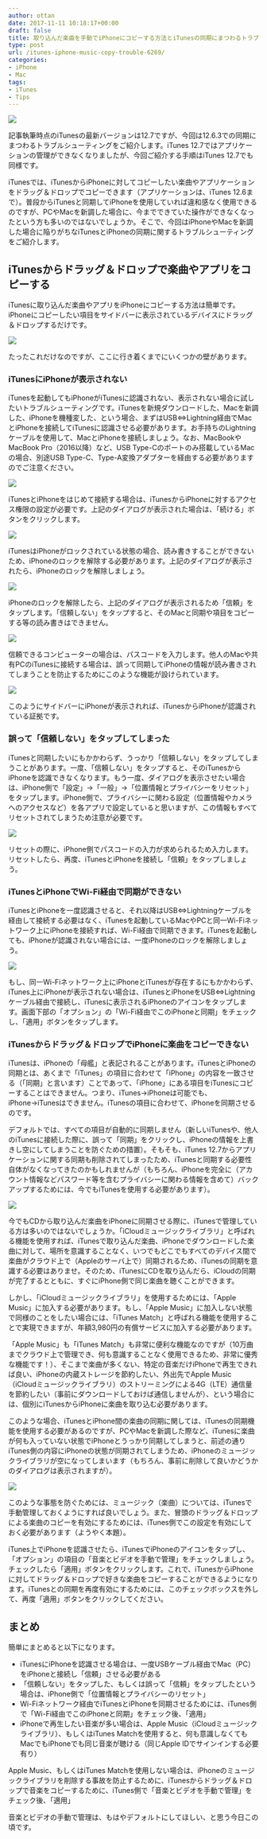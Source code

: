 ```yaml
---
author: ottan
date: 2017-11-11 10:18:17+00:00
draft: false
title: 取り込んだ楽曲を手動でiPhoneにコピーする方法とiTunesの同期にまつわるトラブルシューティング
type: post
url: /itunes-iphone-music-copy-trouble-6269/
categories:
- iPhone
- Mac
tags:
- iTunes
- Tips
---
```


![](/images/2017/11/171110-5a05b58f140bb.jpg)

記事執筆時点のiTunesの最新バージョンは12.7ですが、今回は12.6.3での同期にまつわるトラブルシューティングをご紹介します。iTunes 12.7ではアプリケーションの管理ができなくなりましたが、今回ご紹介する手順はiTunes 12.7でも同様です。

iTunesでは、iTunesからiPhoneに対してコピーしたい楽曲やアプリケーションをドラッグ＆ドロップでコピーできます（アプリケーションは、iTunes 12.6まで）。普段からiTunesと同期してiPhoneを使用していれば違和感なく使用できるのですが、PCやMacを新調した場合に、今までできていた操作ができなくなったという方も多いのではないでしょうか。そこで、今回はiPhoneやMacを新調した場合に陥りがちなiTunesとiPhoneの同期に関するトラブルシューティングをご紹介します。

## iTunesからドラッグ＆ドロップで楽曲やアプリをコピーする

iTunesに取り込んだ楽曲やアプリをiPhoneにコピーする方法は簡単です。iPhoneにコピーしたい項目をサイドバーに表示されているデバイスにドラッグ＆ドロップするだけです。

![](/images/2017/11/171113-5a09a08bbe695.png)

たったこれだけなのですが、ここに行き着くまでにいくつかの壁があります。

### iTunesにiPhoneが表示されない

iTunesを起動してもiPhoneがiTunesに認識されない、表示されない場合に試したいトラブルシューティングです。iTunesを新規ダウンロードした、Macを新調した、iPhoneを機種変した、という場合、まずはUSB⇔Lightning経由でMacとiPhoneを接続してiTunesに認識させる必要があります。お手持ちのLightningケーブルを使用して、MacとiPhoneを接続しましょう。なお、MacBookやMacBook Pro（2016以降）など、USB Type-Cのポートのみ搭載しているMacの場合、別途USB Type-C、Type-A変換アダプターを経由する必要がありますのでご注意ください。

![](/images/2017/11/171113-5a09a119824df.png)

iTunesとiPhoneをはじめて接続する場合は、iTunesからiPhoneに対するアクセス権限の設定が必要です。上記のダイアログが表示された場合は、「続ける」ボタンをクリックします。

![](/images/2017/11/171113-5a09a128581d4.png)

iTunesはiPhoneがロックされている状態の場合、読み書きすることができないため、iPhoneのロックを解除する必要があります。上記のダイアログが表示されたら、iPhoneのロックを解除しましょう。

![](/images/2017/11/171113-5a09a162bf52d.png)

iPhoneのロックを解除したら、上記のダイアログが表示されるため「信頼」をタップします。「信頼しない」をタップすると、そのMacと同期や項目をコピーする等の読み書きはできません。

![](/images/2017/11/171113-5a09a1b26dc85.jpeg)

信頼できるコンピューターの場合は、パスコードを入力します。他人のMacや共有PCのiTunesに接続する場合は、誤って同期してiPhoneの情報が読み書きされてしまうことを防止するためにこのような機能が設けられています。

![](/images/2017/11/171113-5a09a1e057b58.png)

このようにサイドバーにiPhoneが表示されれば、iTunesからiPhoneが認識されている証拠です。

### 誤って「信頼しない」をタップしてしまった

iTunesと同期したいにもかかわらず、うっかり「信頼しない」をタップしてしまうことがあります。一度、「信頼しない」をタップすると、そのiTunesからiPhoneを認識できなくなります。もう一度、ダイアログを表示させたい場合は、iPhone側で「設定」→「一般」→「位置情報とプライバシーをリセット」をタップします。iPhone側で、プライバシーに関わる設定（位置情報やカメラへのアクセスなど）を各アプリで設定していると思いますが、この情報もすべてリセットされてしまうため注意が必要です。

![](/images/2017/11/171113-5a09a2145acc6.jpeg)

リセットの際に、iPhone側でパスコードの入力が求められるため入力します。リセットしたら、再度、iTunesとiPhoneを接続し「信頼」をタップしましょう。

### iTunesとiPhoneでWi-Fi経由で同期ができない

iTunesとiPhoneを一度認識させると、それ以降はUSB⇔Lightningケーブルを経由して接続する必要はなく、iTunesを起動しているMacやPCと同一Wi-Fiネットワーク上にiPhoneを接続すれば、Wi-Fi経由で同期できます。iTunesを起動しても、iPhoneが認識されない場合には、一度iPhoneのロックを解除しましょう。

![](/images/2017/11/171113-5a09a24950f41.png)

もし、同一Wi-Fiネットワーク上にiPhoneとiTunesが存在するにもかかわらず、iTunes上にiPhoneが表示されない場合は、iTunesとiPhoneをUSB⇔Lightningケーブル経由で接続し、iTunesに表示されるiPhoneのアイコンをタップします。画面下部の「オプション」の「Wi-Fi経由でこのiPhoneと同期」をチェックし、「適用」ボタンをタップします。

### iTunesからドラッグ＆ドロップでiPhoneに楽曲をコピーできない

iTunesは、iPhoneの「母艦」と表記されることがあります。iTunesとiPhoneの同期とは、あくまで「iTunes」の項目に合わせて「iPhone」の内容を一致させる（「同期」と言います）ことであって、「iPhone」にある項目をiTunesにコピーすることはできません。つまり、iTunes→iPhoneは可能でも、iPhone→iTunesはできません。iTunesの項目に合わせて、iPhoneを同期させるのです。

デフォルトでは、すべての項目が自動的に同期しません（新しいiTunesや、他人のiTunesに接続した際に、誤って「同期」をクリックし、iPhoneの情報を上書きし空にしてしまうことを防ぐための措置）。そもそも、iTunes 12.7からアプリケーションに関する同期も削除されてしまったため、iTunesと同期する必要性自体がなくなってきたのかもしれませんが（もちろん、iPhoneを完全に（アカウント情報などパスワード等を含むプライバシーに関わる情報を含めて）バックアップするためには、今でもiTunesを使用する必要があります）。

![](/images/2017/11/171113-5a09a24950f41.png)

今でもCDから取り込んだ楽曲をiPhoneに同期させる際に、iTunesで管理している方は多いのではないでしょうか。「iCloudミュージックライブラリ」と呼ばれる機能を使用すれば、iTunesで取り込んだ楽曲、iPhoneでダウンロードした楽曲に対して、場所を意識することなく、いつでもどこでもすべてのデバイス間で楽曲がクラウド上で（Appleのサーバ上で）同期されるため、iTunesの同期を意識する必要はありませ。そのため、iTunesにCDを取り込んだら、iCloudの同期が完了するとともに、すぐにiPhone側で同じ楽曲を聴くことができます。

しかし、「iCloudミュージックライブラリ」を使用するためには、「Apple Music」に加入する必要があります。もし、「Apple Music」に加入しない状態で同様のことをしたい場合には、「iTunes Match」と呼ばれる機能を使用することで実現できますが、年額3,980円の有償サービスに加入する必要があります。

「Apple Music」も「iTunes Match」も非常に便利な機能なのですが（10万曲までクラウド上で管理でき、何も意識することなく使用できるため、非常に優秀な機能です！）、そこまで楽曲が多くない、特定の音楽だけiPhoneで再生できれば良い、iPhoneの内蔵ストレージを節約したい、外出先でApple Music（iCloudミュージックライブラリ）のストリーミングによる4G（LTE）通信量を節約したい（事前にダウンロードしておけば通信しませんが）、という場合には、個別にiTunesからiPhoneに楽曲を取り込む必要があります。

このような場合、iTunesとiPhone間の楽曲の同期に関しては、iTunesの同期機能を使用する必要があるのですが、PCやMacを新調した際など、iTunesに楽曲が何も入っていない状態でiPhoneとうっかり同期してしまうと、前述の通りiTunes側の内容にiPhoneの状態が同期されてしまうため、iPhoneのミュージックライブラリが空になってしまいます（もちろん、事前に削除して良いかどうかのダイアログは表示されますが）。

![](/images/2017/11/171113-5a09a24950f41.png)

このような事態を防ぐためには、ミュージック（楽曲）については、iTunesで手動管理しておくようにすれば良いでしょう。また、冒頭のドラッグ＆ドロップによる楽曲のコピーを有効にするためには、iTunes側でこの設定を有効にしておく必要があります（ようやく本題）。

iTunes上でiPhoneを認識させたら、iTunesでiPhoneのアイコンをタップし、「オプション」の項目の「音楽とビデオを手動で管理」をチェックしましょう。チェックしたら「適用」ボタンをクリックします。これで、iTunesからiPhoneに対してドラッグ＆ドロップで好きな楽曲をコピーすることができるようになります。iTunesとの同期を再度有効にするためには、このチェックボックスを外して、再度「適用」ボタンをクリックしてください。

## まとめ

簡単にまとめると以下になります。

-   iTunesにiPhoneを認識させる場合は、一度USBケーブル経由でMac（PC）をiPhoneと接続し「信頼」させる必要がある
-   「信頼しない」をタップした、もしくは誤って「信頼」をタップしたという場合は、iPhone側で「位置情報とプライバシーのリセット」
-   Wi-Fiネットワーク経由でiTunesとiPhoneを同期させるためには、iTunes側で「Wi-Fi経由でこのiPhoneと同期」をチェック後、「適用」
-   iPhoneで再生したい音楽が多い場合は、Apple Music（iCloudミュージックライブラリ）、もしくはiTunes Matchを使用すると、何も意識しなくてもMacでもiPhoneでも同じ音楽が聴ける（同じApple IDでサインインする必要有り）

Apple Music、もしくはiTunes Matchを使用しない場合は、iPhoneのミュージックライブラリを削除する事故を防止するために、iTunesからドラッグ＆ドロップで音楽をコピーするために、iTunes側で「音楽とビデオを手動で管理」をチェック後、「適用」

音楽とビデオの手動で管理は、もはやデフォルトにしてほしい、と思う今日この頃です。

